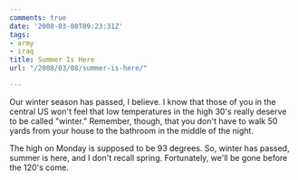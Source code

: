 ```yaml
---
comments: true
date: '2008-03-08T09:23:31Z'
tags:
- army
- iraq
title: Summer Is Here
url: "/2008/03/08/summer-is-here/"

---
```

<p>Our winter season has passed, I believe. I know that those of you in the central US won't feel that low temperatures in the high 30's really deserve to be called "winter." Remember, though, that you don't have to walk 50 yards from your house to the bathroom in the middle of the night.</p>
<p>The high on Monday is supposed to be 93 degrees. So, winter has passed, summer is here, and I don't recall spring. Fortunately, we'll be gone before the 120's come.</p>
